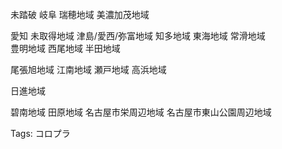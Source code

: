 未踏破 岐阜 瑞穂地域 美濃加茂地域

愛知 未取得地域 津島/愛西/弥富地域 知多地域 東海地域 常滑地域  
豊明地域 西尾地域 半田地域  

尾張旭地域 江南地域 瀬戸地域 高浜地域

日進地域

碧南地域 田原地域 名古屋市栄周辺地域 名古屋市東山公園周辺地域

Tags: コロプラ